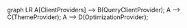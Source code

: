 graph LR
A[ClientProviders] --> B(QueryClientProvider);
A --> C(ThemeProvider);
A --> D(OptimizationProvider);
